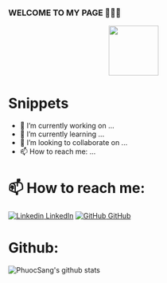 ### WELCOME TO MY PAGE 👋👋👋

<div id="header" align="center">
  <img src="https://media.giphy.com/media/M9gbBd9nbDrOTu1Mqx/giphy.gif" width="100"/>
</div>

# Snippets
- 🔭 I’m currently working on ...
- 🌱 I’m currently learning ...
- 👯 I’m looking to collaborate on ...
- 📫 How to reach me: ...

# 📫 How to reach me: 
[![Linkedin](https://i.stack.imgur.com/gVE0j.png) LinkedIn](https://www.linkedin.com/in/phuocsang2412/)
[![GitHub](https://i.stack.imgur.com/tskMh.png) GitHub](https://github.com/PhuocSang07/) 

<!-- # Skills: -->


# Github:
![PhuocSang's github stats](https://github-readme-stats-git-masterrstaa-rickstaa.vercel.app/api?username=PhuocSang07&show_icons=true&theme=tokyonight&hide=contribs,prs,issues)
<!--
<a href="https://github.com/uvipen/QuickDraw/">
  <!-- Change the `github-readme-stats.anuraghazra1.vercel.app` to `github-readme-stats.vercel.app`  -->
<!--  
  <img align="center" src="https://github-readme-stats.anuraghazra1.vercel.app/api/pin/?username=uvipen&repo=QuickDraw&theme=radical" />
</a>    
-->
